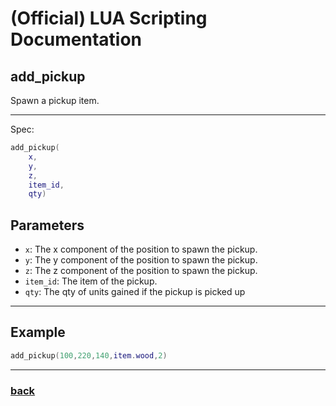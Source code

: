 
# (Official) LUA Scripting Documentation

## add_pickup

Spawn a pickup item.

___

Spec:

```lua
add_pickup(
	x,
	y,
	z,
	item_id,
	qty)
```

## Parameters

- `x`: The x component of the position to spawn the pickup.
- `y`: The y component of the position to spawn the pickup.
- `z`: The z component of the position to spawn the pickup.
- `item_id`: The item of the pickup.
- `qty`: The qty of units gained if the pickup is picked up

___

## Example

```lua
add_pickup(100,220,140,item.wood,2)
```

___

### [back](../other)
